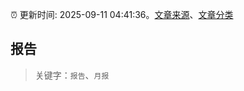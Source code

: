 :alarm_clock: 更新时间: 2025-09-11 04:41:36。[文章来源](/README.md)、[文章分类](/TAGS.md)

## 报告


> 关键字：`报告`、`月报`



